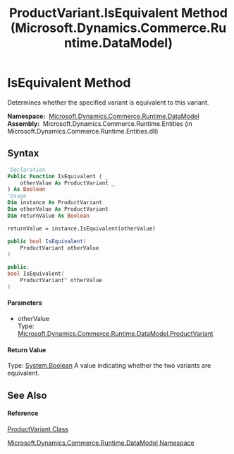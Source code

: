 ﻿---
title: ProductVariant.IsEquivalent Method  (Microsoft.Dynamics.Commerce.Runtime.DataModel)
TOCTitle: IsEquivalent Method
ms:assetid: M:Microsoft.Dynamics.Commerce.Runtime.DataModel.ProductVariant.IsEquivalent(Microsoft.Dynamics.Commerce.Runtime.DataModel.ProductVariant)
ms:mtpsurl: https://technet.microsoft.com/en-us/library/microsoft.dynamics.commerce.runtime.datamodel.productvariant.isequivalent(v=AX.60)
ms:contentKeyID: 62210416
ms.date: 05/18/2015
mtps_version: v=AX.60
f1_keywords:
- Microsoft.Dynamics.Commerce.Runtime.DataModel.ProductVariant.IsEquivalent
dev_langs:
- CSharp
- C++
- VB
---

# IsEquivalent Method

Determines whether the specified variant is equivalent to this variant.

**Namespace:**  [Microsoft.Dynamics.Commerce.Runtime.DataModel](microsoft-dynamics-commerce-runtime-datamodel-namespace.md)  
**Assembly:**  Microsoft.Dynamics.Commerce.Runtime.Entities (in Microsoft.Dynamics.Commerce.Runtime.Entities.dll)

## Syntax

``` vb
'Declaration
Public Function IsEquivalent ( _
    otherValue As ProductVariant _
) As Boolean
'Usage
Dim instance As ProductVariant
Dim otherValue As ProductVariant
Dim returnValue As Boolean

returnValue = instance.IsEquivalent(otherValue)
```

``` csharp
public bool IsEquivalent(
    ProductVariant otherValue
)
```

``` c++
public:
bool IsEquivalent(
    ProductVariant^ otherValue
)
```

#### Parameters

  - otherValue  
    Type: [Microsoft.Dynamics.Commerce.Runtime.DataModel.ProductVariant](productvariant-class-microsoft-dynamics-commerce-runtime-datamodel.md)  

#### Return Value

Type: [System.Boolean](https://technet.microsoft.com/en-us/library/a28wyd50\(v=ax.60\))  
A value indicating whether the two variants are equivalent.  

## See Also

#### Reference

[ProductVariant Class](productvariant-class-microsoft-dynamics-commerce-runtime-datamodel.md)

[Microsoft.Dynamics.Commerce.Runtime.DataModel Namespace](microsoft-dynamics-commerce-runtime-datamodel-namespace.md)

